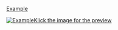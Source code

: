 [Example](https://example.com "Example website")

[![Example](/home/tim/qtprojegt/MarkdownEdit/doc/images/Example.png)Klick the image for the preview](https://software-made-easy.github.io/MarkdownEdit/markdownedit.html)
